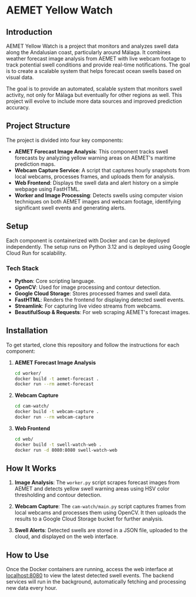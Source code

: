# AEMET Yellow Watch

## Introduction

AEMET Yellow Watch is a project that monitors and analyzes swell data along the
Andalusian coast, particularly around Málaga.  It combines weather forecast
image analysis from AEMET with live webcam footage to track potential swell
conditions and provide real-time notifications. The goal is to create a scalable
system that helps forecast ocean swells based on visual data.

The goal is to provide an automated, scalable system that monitors swell
activity, not only for Málaga but eventually for other regions as well. This
project will evolve to include more data sources and improved prediction
accuracy.


## Project Structure

The project is divided into four key components:

- **AEMET Forecast Image Analysis**: This component tracks swell forecasts by analyzing yellow warning areas on AEMET's maritime prediction maps.
- **Webcam Capture Service**: A script that captures hourly snapshots from local webcams, processes frames, and uploads them for analysis.
- **Web Frontend**: Displays the swell data and alert history on a simple webpage using FastHTML.
- **Worker and Image Processing**: Detects swells using computer vision techniques on both AEMET images and webcam footage, identifying significant swell events and generating alerts.

## Setup

Each component is containerized with Docker and can be deployed independently. The setup runs on Python 3.12 and is deployed using Google Cloud Run for scalability.

### Tech Stack

- **Python**: Core scripting language.
- **OpenCV**: Used for image processing and contour detection.
- **Google Cloud Storage**: Stores processed frames and swell data.
- **FastHTML**: Renders the frontend for displaying detected swell events.
- **Streamlink**: For capturing live video streams from webcams.
- **BeautifulSoup & Requests**: For web scraping AEMET's forecast images.

## Installation

To get started, clone this repository and follow the instructions for each component:

1. **AEMET Forecast Image Analysis**
    ```bash
    cd worker/
    docker build -t aemet-forecast .
    docker run --rm aemet-forecast
    ```

2. **Webcam Capture**
    ```bash
    cd cam-watch/
    docker build -t webcam-capture .
    docker run --rm webcam-capture
    ```

3. **Web Frontend**
    ```bash
    cd web/
    docker build -t swell-watch-web .
    docker run -d 8080:8080 swell-watch-web
    ```

## How It Works

1. **Image Analysis**: The `worker.py` script scrapes forecast images from AEMET and detects yellow swell warning areas using HSV color thresholding and contour detection.
   
2. **Webcam Capture**: The `cam-watch/main.py` script captures frames from local webcams and processes them using OpenCV. It then uploads the results to a Google Cloud Storage bucket for further analysis.

3. **Swell Alerts**: Detected swells are stored in a JSON file, uploaded to the cloud, and displayed on the web interface.


## How to Use

Once the Docker containers are running, access the web interface at [localhost:8080](http://localhost:8080) to view the latest detected swell events. The backend services will run in the background, automatically fetching and processing new data every hour.

